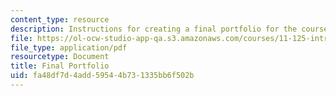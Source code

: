 ```yaml
---
content_type: resource
description: Instructions for creating a final portfolio for the course.
file: https://ol-ocw-studio-app-qa.s3.amazonaws.com/courses/11-125-introduction-to-education-understanding-and-evaluating-education-spring-2009/fa48df7d4add59544b731335bb6f502b_MIT11_125s09_assn_Final_Portfolio06.pdf
file_type: application/pdf
resourcetype: Document
title: Final Portfolio
uid: fa48df7d-4add-5954-4b73-1335bb6f502b
---
```

